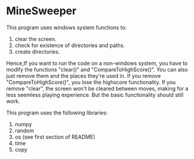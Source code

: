 # MineSweeper

This program uses windows system functions to:
1. clear the screen.
2. check for existence of directories and paths.
3. create directories.

Hence,If you want to run the code on a non-windows system,
you have to modify the functions "clear()" and "CompareToHighScore()".
You can also just remove them and the places they're used in.
If you remove "CompareToHighScore()", you lose the highscore functionality.
If you remove "clear", the screen won't be cleared between moves, making for 
a less seemless playing experience. But the basic functionality should still
work.

This program uses the following libraries:
1. numpy
2. random
3. os (see first section of README)
4. time
5. copy
